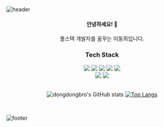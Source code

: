 ![header](https://capsule-render.vercel.app/api?type=waving&color=gradient&height=300&section=header&text=dongdongbro&fontAlignY=40&fontSize=100&desc=ꉂꉂ(ᵔᗜᵔ*)&descAlignY=65&animation=twinkling)


<div align="center">
  <h4>안녕하세요! 👋</h4>
  풀스택 개발자를 꿈꾸는 이동희입니다.

  <h3>Tech Stack</h3>
  <div class="stack">
    <a href="#"><img src="https://img.shields.io/badge/JavaScript-F7DF1E?style=flat&logo=JavaScript&logoColor=black"/></a>
  <a href="#"><img src="https://img.shields.io/badge/CSS-1572B6?style=flat&logo=CSS3&logoColor=white"/></a>
  <a href="#"><img src="https://img.shields.io/badge/React-61DAFB?style=flat&logo=React&logoColor=white"/></a>
  <a href="#"><img src="https://img.shields.io/badge/Node.js-339933?style=flat&logo=node-dot-js&logoColor=white"/></a>
  <a href="#"><img src="https://img.shields.io/badge/Python-3766AB?style=flat&logo=Python&logoColor=white"/></a>
  <br />
  <a href="#"><img src="https://img.shields.io/badge/MySQL-4479A1?style=flat&logo=MySQL&logoColor=white"/></a>
  <a href="#"><img src="https://img.shields.io/badge/Git-F05032?style=flat&logo=Git&logoColor=white"/></a>
	</div>
 <br />

  ![dongdongbro's GitHub stats](https://github-readme-stats.vercel.app/api?username=Dongdongbro&show_icons=true&theme=highcontrast)
  [![Top Langs](https://github-readme-stats.vercel.app/api/top-langs/?username=Dongdongbro&layout=compact&theme=great-gatsby&langs_count=6)](https://github.com/anuraghazra/github-readme-stats)


  <br />

</div>


![footer](https://capsule-render.vercel.app/api?section=footer&type=waving&color=e2e4e3&height=130)
